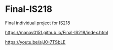 # Final-IS218
Final individual project for IS218

https://manav0151.github.io/Final-IS218/index.html

https://youtu.be/ajJ0-7TSbLE
